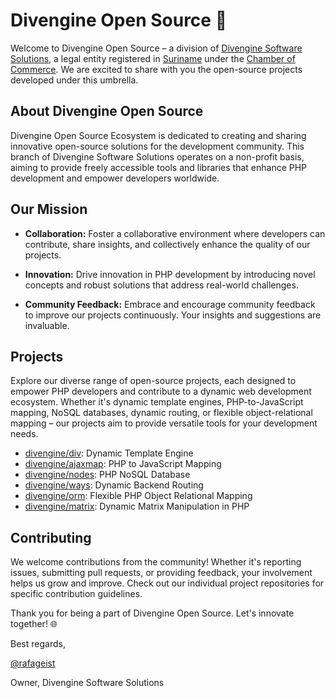 # Divengine Open Source 🚀

Welcome to Divengine Open Source – a division of [Divengine Software Solutions](https://divengine.sr), a legal entity registered in [Suriname](https://wikipedia.org/wiki/Suriname) under the [Chamber of Commerce](https://kkf.sr). We are excited to share with you the open-source projects developed under this umbrella.

## About Divengine Open Source

Divengine Open Source Ecosystem is dedicated to creating and sharing innovative open-source solutions for the development community. This branch of Divengine Software Solutions operates on a non-profit basis, aiming to provide freely accessible tools and libraries that enhance PHP development and empower developers worldwide.

## Our Mission

- **Collaboration:** Foster a collaborative environment where developers can contribute, share insights, and collectively enhance the quality of our projects.
  
- **Innovation:** Drive innovation in PHP development by introducing novel concepts and robust solutions that address real-world challenges.

- **Community Feedback:** Embrace and encourage community feedback to improve our projects continuously. Your insights and suggestions are invaluable.

## Projects

Explore our diverse range of open-source projects, each designed to empower PHP developers and contribute to a dynamic web development ecosystem. Whether it's dynamic template engines, PHP-to-JavaScript mapping, NoSQL databases, dynamic routing, or flexible object-relational mapping – our projects aim to provide versatile tools for your development needs.

- [divengine/div](https://github.com/divengine/div): Dynamic Template Engine
- [divengine/ajaxmap](https://github.com/divengine/ajaxmap): PHP to JavaScript Mapping
- [divengine/nodes](https://github.com/divengine/nodes): PHP NoSQL Database
- [divengine/ways](https://github.com/divengine/ways): Dynamic Backend Routing
- [divengine/orm](https://github.com/divengine/orm): Flexible PHP Object Relational Mapping
- [divengine/matrix](https://github.com/divengine/matrix): Dynamic Matrix Manipulation in PHP

## Contributing

We welcome contributions from the community! Whether it's reporting issues, submitting pull requests, or providing feedback, your involvement helps us grow and improve. Check out our individual project repositories for specific contribution guidelines.

Thank you for being a part of Divengine Open Source. Let's innovate together! 🌐

Best regards,

[@rafageist](https://github.com/rafageist)

Owner, Divengine Software Solutions
